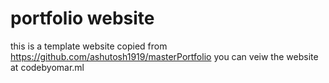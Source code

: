 # portfolio website

this is a template website copied from <https://github.com/ashutosh1919/masterPortfolio>
you can veiw the website at codebyomar.ml

